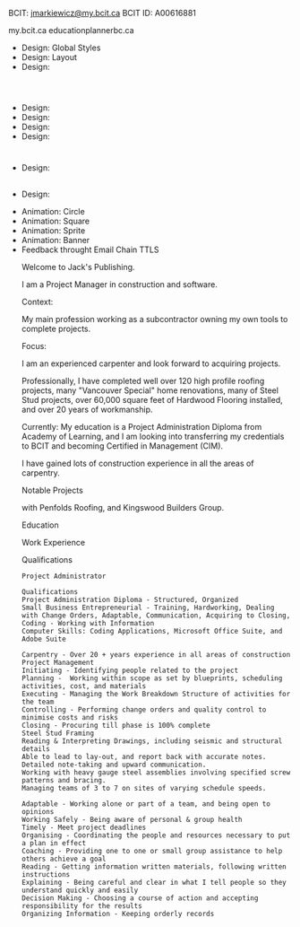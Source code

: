 
<!-- Certified Education -->

BCIT: jmarkiewicz@my.bcit.ca
BCIT ID: A00616881

my.bcit.ca
educationplannerbc.ca

<!-- Website Features -->

* Design: Global Styles
* Design: <Body> Layout
* Design: <header>
* Design: <footer>
* Design: <section>
* Design: <table>
* Design: <h1>
* Design: <h2>
* Design: <p>
* Animation: Circle
* Animation: Square
* Animation: Sprite
* Animation: Banner
* Feedback throught Email Chain TTLS



<!-- Introduction - A new me  -->
<!-- dentify your topic, provide essential context, and indicate your particular focus -->

<p>Welcome to Jack's Publishing.</p>

<p>I am a Project Manager in construction and software.</p>

Context: <p>My main profession working as a subcontractor owning my own tools to complete projects.</p>

Focus: <p>I am an experienced carpenter and look forward to acquiring projects.</p>

<p>Professionally, I have completed well over 120 high profile roofing projects, many "Vancouver Special" home renovations, many of Steel Stud projects, over 60,000 square feet of Hardwood Flooring installed, and over 20 years of workmanship.</p>

<p>Currently: My education is a Project Administration Diploma from Academy of Learning, and I am looking into transferring my credentials to BCIT and becoming Certified in Management (CIM).</p>

I have gained lots of construction experience in all the areas of carpentry.

Notable Projects



with Penfolds Roofing, and Kingswood Builders Group.

Education

Work Experience

Qualifications

    Project Administrator

    Qualifications
    Project Administration Diploma - Structured, Organized
    Small Business Entrepreneurial - Training, Hardworking, Dealing with Change Orders, Adaptable, Communication, Acquiring to Closing, 
    Coding - Working with Information
    Computer Skills: Coding Applications, Microsoft Office Suite, and Adobe Suite

    Carpentry - Over 20 + years experience in all areas of construction
    Project Management
    Initiating - Identifying people related to the project
    Planning -  Working within scope as set by blueprints, scheduling activities, cost, and materials
    Executing - Managing the Work Breakdown Structure of activities for the team  
    Controlling - Performing change orders and quality control to minimise costs and risks
    Closing - Procuring till phase is 100% complete
    Steel Stud Framing
    Reading & Interpreting Drawings, including seismic and structural details
    Able to lead to lay-out, and report back with accurate notes.
    Detailed note-taking and upward communication.
    Working with heavy gauge steel assemblies involving specified screw patterns and bracing.
    Managing teams of 3 to 7 on sites of varying schedule speeds.

    Adaptable - Working alone or part of a team, and being open to opinions
    Working Safely - Being aware of personal & group health
    Timely - Meet project deadlines
    Organising - Coordinating the people and resources necessary to put a plan in effect
    Coaching - Providing one to one or small group assistance to help others achieve a goal
    Reading - Getting information written materials, following written instructions
    Explaining - Being careful and clear in what I tell people so they understand quickly and easily
    Decision Making - Choosing a course of action and accepting responsibility for the results
    Organizing Information - Keeping orderly records
